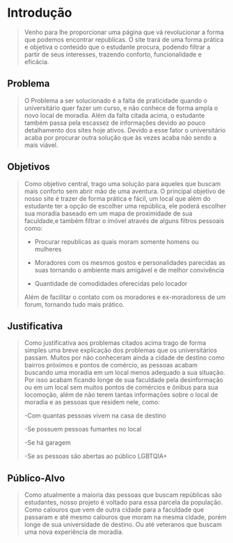 # Introdução
> Venho para lhe proporcionar uma página que vá revolucionar a forma que podemos encontrar republicas. O site trará de uma forma prática e objetiva o conteúdo que o estudante procura, podendo filtrar a partir de seus interesses, trazendo conforto, funcionalidade e eficácia.   

## Problema 
>O Problema a ser solucionado é a falta de praticidade quando o universitário quer fazer um curso, e não conhece de forma ampla o novo local de moradia. Além da falta citada acima, o estudante também passa pela escassez de informações devido ao pouco detalhamento dos sites hoje ativos. Devido a esse fator o universitário acaba por procurar outra solução que às vezes acaba não sendo a mais viável.  

## Objetivos
>Como objetivo central, trago uma solução para aqueles que buscam mais conforto sem abrir mão de uma aventura. O principal objetivo de nosso site é trazer de forma prática e fácil, um local que além do estudante ter a opção de escolher uma república, ele poderá escolher sua moradia baseado em um mapa de proximidade de sua faculdade,e também filtrar o imóvel através de alguns filtros pessoais como:  
>
>- Procurar republicas as quais moram somente homens ou mulheres 
>
>- Moradores com os mesmos gostos e personalidades parecidas as suas tornando o ambiente mais amigável e de melhor convivência 
>
>- Quantidade de comodidades oferecidas pelo locador 
>
>Além de facilitar o contato com os moradores e ex-moradoress de um forum, tornando tudo mais prático. 

## Justificativa
>Como justificativa aos problemas citados acima trago de forma simples uma breve explicação dos problemas que os universitários passam. Muitos por não conheceram ainda a cidade de destino como bairros próximos e pontos de comércio, as pessoas acabam buscando uma moradia em um local menos adequado a sua situação. Por isso acabam ficando longe de sua faculdade pela desinformação ou em um local sem muitos pontos de comércios e ônibus para sua locomoção, além de não terem tantas informações sobre o local de moradia e as pessoas que residem nele, como:  
>
>-Com quantas pessoas vivem na casa de destino 
>
>-Se possuem pessoas fumantes no local 
>
>-Se há garagem 
>
>-Se as pessoas são abertas ao público LGBTQIA+ 

## Público-Alvo
>Como atualmente a maioria das pessoas que buscam repúblicas são estudantes, nosso projeto é voltado para essa parcela da população. Como calouros que vem de outra cidade para a faculdade que passaram e até mesmo calouros que moram na mesma cidade, porém longe de sua universidade de destino. Ou até veteranos que buscam uma nova experiência de moradia. 

 
